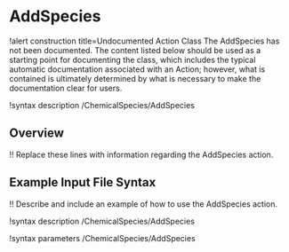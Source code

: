 # AddSpecies

!alert construction title=Undocumented Action Class
The AddSpecies has not been documented. The content listed below should be used as a starting point for
documenting the class, which includes the typical automatic documentation associated with an Action;
however, what is contained is ultimately determined by what is necessary to make the documentation
clear for users.

!syntax description /ChemicalSpecies/AddSpecies

## Overview

!! Replace these lines with information regarding the AddSpecies action.

## Example Input File Syntax

!! Describe and include an example of how to use the AddSpecies action.

!syntax description /ChemicalSpecies/AddSpecies

!syntax parameters /ChemicalSpecies/AddSpecies

